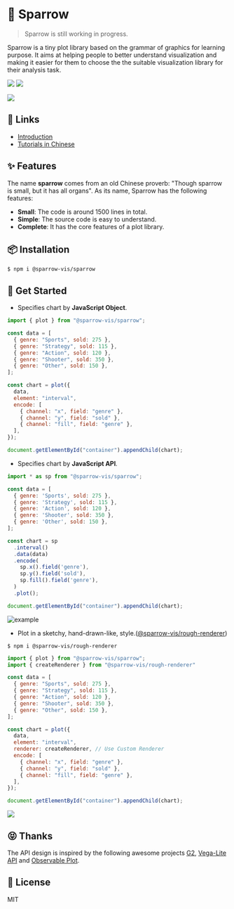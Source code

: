 # 🦜 Sparrow

> Sparrow is still working in progress.

Sparrow is a tiny plot library based on the grammar of graphics for learning purpose. It aims at helping people to better understand visualization and making it easier for them to choose the the suitable visualization library for their analysis task.

![](https://gw.alipayobjects.com/mdn/rms_38d0f7/afts/img/A*YLU0Q4RDo00AAAAAAAAAAAAAARQnAQ)
![](https://gw.alipayobjects.com/mdn/rms_38d0f7/afts/img/A*qifaQ5Lp8aoAAAAAAAAAAAAAARQnAQ)

![](https://gw.alipayobjects.com/mdn/rms_38d0f7/afts/img/A*romnSZgAWacAAAAAAAAAAAAAARQnAQ)

## 📎 Links

- [Introduction](https://observablehq.com/@pearmini/sparrow)
- [Tutorials in Chinese](https://juejin.cn/book/7031893648145186824)

## ✨ Features

The name **sparrow** comes from an old Chinese proverb: "Though sparrow is small, but it has all organs". As its name, Sparrow has the following features:

- **Small**: The code is around 1500 lines in total.
- **Simple**: The source code is easy to understand.
- **Complete**: It has the core features of a plot library.

## 📦 Installation

```
$ npm i @sparrow-vis/sparrow
```

## 🔨 Get Started

- Specifies chart by **JavaScript Object**.

```js
import { plot } from "@sparrow-vis/sparrow";

const data = [
  { genre: "Sports", sold: 275 },
  { genre: "Strategy", sold: 115 },
  { genre: "Action", sold: 120 },
  { genre: "Shooter", sold: 350 },
  { genre: "Other", sold: 150 },
];

const chart = plot({
  data,
  element: "interval",
  encode: [
    { channel: "x", field: "genre" },
    { channel: "y", field: "sold" },
    { channel: "fill", field: "genre" },
  ],
});

document.getElementById("container").appendChild(chart);
```

- Specifies chart by **JavaScript API**.

<!-- prettier-ignore -->
```js
import * as sp from "@sparrow-vis/sparrow";

const data = [
  { genre: 'Sports', sold: 275 },
  { genre: 'Strategy', sold: 115 },
  { genre: 'Action', sold: 120 },
  { genre: 'Shooter', sold: 350 },
  { genre: 'Other', sold: 150 },
];

const chart = sp
  .interval()
  .data(data)
  .encode(
    sp.x().field('genre'),
    sp.y().field('sold'),
    sp.fill().field('genre'),
  )
  .plot();

document.getElementById("container").appendChild(chart);
```

![example](https://gw.alipayobjects.com/mdn/rms_38d0f7/afts/img/A*_TboQJxCmwEAAAAAAAAAAAAAARQnAQ)

- Plot in a sketchy, hand-drawn-like, style.([@sparrow-vis/rough-renderer](https://github.com/sparrow-vis/rough-renderer))

```
$ npm i @sparrow-vis/rough-renderer
```

```js
import { plot } from "@sparrow-vis/sparrow";
import { createRenderer } from "@sparrow-vis/rough-renderer"

const data = [
  { genre: "Sports", sold: 275 },
  { genre: "Strategy", sold: 115 },
  { genre: "Action", sold: 120 },
  { genre: "Shooter", sold: 350 },
  { genre: "Other", sold: 150 },
];

const chart = plot({
  data,
  element: "interval",
  renderer: createRenderer, // Use Custom Renderer
  encode: [
    { channel: "x", field: "genre" },
    { channel: "y", field: "sold" },
    { channel: "fill", field: "genre" },
  ],
});

document.getElementById("container").appendChild(chart);
```

![](https://gw.alipayobjects.com/mdn/rms_38d0f7/afts/img/A*8M-5SrtEWncAAAAAAAAAAAAAARQnAQ)
## 😝 Thanks

The API design is inspired by the following awesome projects [G2](https://github.com/antvis/G2), [Vega-Lite API](https://github.com/vega/vega-lite-api) and [Observable Plot](https://github.com/observablehq/plot).

## 📄 License

MIT
